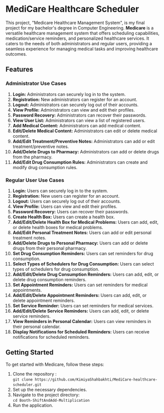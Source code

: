 # MediCare Healthcare Scheduler <img align="right" width="50" height="50" alt="Medicare Logo" src="frontend/src/assets/img/logogif.gif">
This project, "Medicare Healthcare Management System", is my final project for my bachelor's degree in Computer Engineering.
**Medicare** is a versatile healthcare management system that offers scheduling capabilities, medication/service reminders, and personalized healthcare services. It caters to the needs of both administrators and regular users, providing a seamless experience for managing medical tasks and improving healthcare outcomes.

 
## Features

### Administrator Use Cases

1. **Login:** Administrators can securely log in to the system.
2. **Registration:** New administrators can register for an account.
3. **Logout:** Administrators can securely log out of their accounts.
4. **View Profile:** Administrators can view and edit their profiles.
5. **Password Recovery:** Administrators can recover their passwords.
6. **View User List:** Administrators can view a list of registered users.
7. **Add Medical Content:** Administrators can add medical content.
8. **Edit/Delete Medical Content:** Administrators can edit or delete medical content.
9. **Add/Edit Treatment/Preventive Notes:** Administrators can add or edit treatment/preventive notes.
10. **Add/Delete Drugs to Pharmacy:** Administrators can add or delete drugs from the pharmacy.
11. **Add/Edit Drug Consumption Rules:** Administrators can create and modify drug consumption rules.

### Regular User Use Cases

1. **Login:** Users can securely log in to the system.
2. **Registration:** New users can register for an account.
3. **Logout:** Users can securely log out of their accounts.
4. **View Profile:** Users can view and edit their profiles.
5. **Password Recovery:** Users can recover their passwords.
6. **Create Health Box:** Users can create a health box.
7. **Add/Edit/Delete Health Box for Medical Problems:** Users can add, edit, or delete health boxes for medical problems.
8. **Add/Edit Personal Treatment Notes:** Users can add or edit personal treatment notes.
9. **Add/Delete Drugs to Personal Pharmacy:** Users can add or delete drugs from their personal pharmacy.
10. **Set Drug Consumption Reminders:** Users can set reminders for drug consumption.
11. **Select Types of Schedulers for Drug Consumption:** Users can select types of schedulers for drug consumption.
12. **Add/Edit/Delete Drug Consumption Reminders:** Users can add, edit, or delete drug consumption reminders.
13. **Set Appointment Reminders:** Users can set reminders for medical appointments.
14. **Add/Edit/Delete Appointment Reminders:** Users can add, edit, or delete appointment reminders.
15. **Set Service Reminder:** Users can set reminders for medical services.
16. **Add/Edit/Delete Service Reminders:** Users can add, edit, or delete service reminders.
17. **View Reminders in Personal Calendar:** Users can view reminders in their personal calendar.
18. **Display Notifications for Scheduled Reminders:** Users can receive notifications for scheduled reminders.

## Getting Started

To get started with Medicare, follow these steps:

1. Clone the repository :\
`git clone https://github.com/KimiyaShahbakhti/MediCare-healthcare-scheduler.git`
2. Set up the necessary dependencies.
3. Navigate to the project directory:\
`cd Booth-ShiftAndAdd-Multiplication`
4. Run the application.
